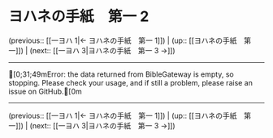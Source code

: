 # ヨハネの手紙　第一 2

(previous:: [[一ヨハ 1|← ヨハネの手紙　第一 1]]) | (up:: [[ヨハネの手紙　第一]]) | (next:: [[一ヨハ 3|ヨハネの手紙　第一 3 →]])

***
[0;31;49mError: the data returned from BibleGateway is empty, so stopping. Please check your usage, and if still a problem, please raise an issue on GitHub.[0m

***

(previous:: [[一ヨハ 1|← ヨハネの手紙　第一 1]]) | (up:: [[ヨハネの手紙　第一]]) | (next:: [[一ヨハ 3|ヨハネの手紙　第一 3 →]])
